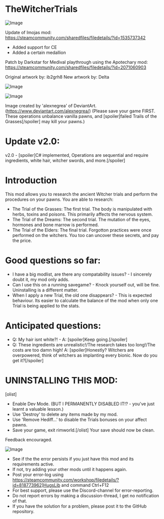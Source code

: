 # TheWitcherTrials

![Image](https://i.imgur.com/buuPQel.png)

Update of Imojas mod:
https://steamcommunity.com/sharedfiles/filedetails/?id=1535737342

- Added support for CE
- Added a certain medallion

Patch by Darkstar for Medival playthrough using the Apotechary mod:
https://steamcommunity.com/sharedfiles/filedetails/?id=2071060903

Original artwork by: ib2grh8
New artwork by: Delta

![Image](https://i.imgur.com/pufA0kM.png)

	
![Image](https://i.imgur.com/Z4GOv8H.png)

Image created by 'alexnegrea' of DeviantArt. (https://www.deviantart.com/alexnegrea/)
(Please save your game FIRST. These operations unbalance vanilla pawns, and [spoiler]failed Trails of the Grasses[/spoiler] may kill your pawns.)

# Update v2.0:

v2.0 - [spoiler]C# implemented, Operations are sequential and require ingredients, white hair, witcher swords, and more.[/spoiler]


# Introduction
	
This mod allows you to research the ancient Witcher trials and perform the procedures on your pawns. You are able to research:

-  The Trial of the Grasses: The first trial. The body is manipulated with herbs, toxins and poisons. This primarily affects the nervous system.
-  The Trial of the Dreams: The second trial. The mutation of the eyes, hormones and bone marrow is performed.
-  The Trial of the Elders: The final trial. Forgotton practices were once performed on the witchers. You too can uncover these secrets, and pay the price.



# Good questions so far:


- I have a big modlist, are there any compatability issues? - I sincerely doubt it, my mod only adds.
- Can I use this on a running savegame? - Knock yourself out, will be fine. Uninstalling is a different matter. 
- When I apply a new Trial, the old one disappears? - This is expected behaviour. Its easier to calculate the balance of the mod when only one Trial is being applied to the stats.



# Anticipated questions:


- Q: My hair isnt white?! - 
	A: [spoiler]Keep going.[/spoiler]
- Q: These ingredients are unrealistic!/The research takes too long!/The costs are too damn high!
	A: [spoiler]Honestly? Witchers are overpowered, think of witchers as implanting every bionic. Now do you get it?[/spoiler]



# UNINSTALLING THIS MOD:
[olist]
-  Enable Dev Mode. (BUT I PERMANENTLY DISABLED IT!? - you've just learnt a valuable lesson.)
-  Use 'Destroy' to delete any items made by my mod.
-  Use 'Remove Hediff...' to disable the Trials bonuses on your affect pawns.
-  Save your game, exit rimworld.[/olist]
Your save should now be clean.


Feedback encouraged.

![Image](https://i.imgur.com/PwoNOj4.png)



-  See if the the error persists if you just have this mod and its requirements active.
-  If not, try adding your other mods until it happens again.
-  Post your error-log using https://steamcommunity.com/workshop/filedetails/?id=818773962]HugsLib and command Ctrl+F12
-  For best support, please use the Discord-channel for error-reporting.
-  Do not report errors by making a discussion-thread, I get no notification of that.
-  If you have the solution for a problem, please post it to the GitHub repository.





